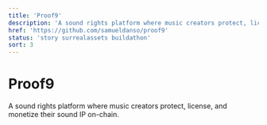 ```yaml
---
title: 'Proof9'
description: 'A sound rights platform where music creators protect, license, and monetize their sound IP on-chain.'
href: 'https://github.com/samueldanso/proof9'
status: 'story surrealassets buildathon'
sort: 3
---
```


# Proof9

A sound rights platform where music creators protect, license, and monetize their sound IP on-chain.
